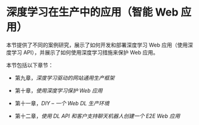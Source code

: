 # 深度学习在生产中的应用（智能 Web 应用）

本节提供了不同的案例研究，展示了如何开发和部署深度学习 Web 应用（使用深度学习 API），并展示了如何使用深度学习措施来保护 Web 应用。

本节包括以下章节：

+   第九章，*深度学习驱动的网站通用生产框架*

+   第十章，*使用深度学习保护 Web 应用*

+   第十一章，*DIY – 一个 Web DL 生产环境*

+   第十二章，*使用 DL API 和客户支持聊天机器人创建一个 E2E Web 应用*
